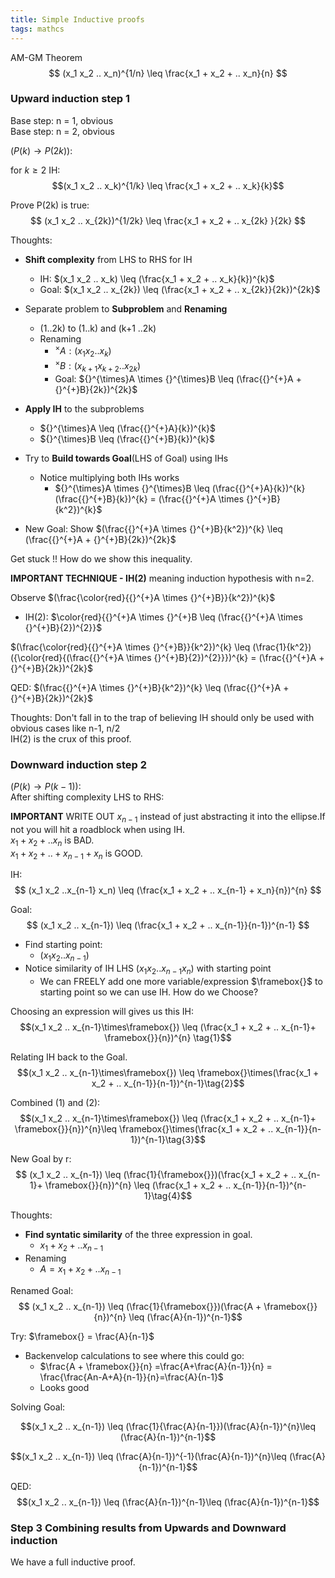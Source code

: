 ```yaml
---
title: Simple Inductive proofs
tags: mathcs
---
```




AM-GM Theorem  
$$ (x_1 x_2 .. x_n)^{1/n} \leq \frac{x_1 + x_2 + .. x_n}{n} $$  

### Upward induction step 1  


Base step: n = 1, obvious  
Base step: n = 2, obvious  


$(P(k) \rightarrow P(2k) )$:  

for $k \geq 2$ IH:  
$$(x_1 x_2 .. x_k)^{1/k} \leq \frac{x_1 + x_2 + .. x_k}{k}$$

Prove P(2k) is true:
$$ (x_1 x_2 .. x_{2k})^{1/2k} \leq \frac{x_1 + x_2 + .. x_{2k} }{2k} $$

Thoughts:

* **Shift complexity** from LHS to RHS for IH
  * IH: $(x_1 x_2 .. x_k) \leq (\frac{x_1 + x_2 + .. x_k}{k})^{k}$
  * Goal: $(x_1 x_2 .. x_{2k}) \leq (\frac{x_1 + x_2 + .. x_{2k}}{2k})^{2k}$
* Separate problem to **Subproblem** and **Renaming**
  * (1..2k) to (1..k) and (k+1 ..2k)
  * Renaming
    * ${}^{\times}A : (x_1 x_2 .. x_k)$
    * ${}^{\times}B : (x_{k+1} x_{k+2} .. x_{2k})$ 
    * Goal: ${}^{\times}A \times {}^{\times}B \leq (\frac{{}^{+}A + {}^{+}B}{2k})^{2k}$

* **Apply IH** to the subproblems
  * ${}^{\times}A \leq (\frac{{}^{+}A}{k})^{k}$ 
  * ${}^{\times}B \leq (\frac{{}^{+}B}{k})^{k}$
* Try to **Build towards Goal**(LHS of Goal) using IHs
  * Notice multiplying both IHs works
    * ${}^{\times}A \times {}^{\times}B \leq (\frac{{}^{+}A}{k})^{k} (\frac{{}^{+}B}{k})^{k} = (\frac{{}^{+}A \times {}^{+}B}{k^2})^{k}$

* New Goal: Show $(\frac{{}^{+}A \times {}^{+}B}{k^2})^{k} \leq (\frac{{}^{+}A + {}^{+}B}{2k})^{2k}$  

Get stuck !! How do we show this inequality.

**IMPORTANT TECHNIQUE - IH(2)** meaning induction hypothesis with n=2.

Observe $(\frac{\color{red}{{}^{+}A \times {}^{+}B}}{k^2})^{k}$  

* IH(2): $\color{red}{{}^{+}A \times {}^{+}B \leq (\frac{{}^{+}A \times {}^{+}B}{2})^{2}}$ 

$(\frac{\color{red}{{}^{+}A \times {}^{+}B}}{k^2})^{k} \leq (\frac{1}{k^2})({\color{red}{(\frac{{}^{+}A \times {}^{+}B}{2})^{2}}})^{k} = (\frac{{}^{+}A + {}^{+}B}{2k})^{2k}$

QED:  $(\frac{{}^{+}A \times {}^{+}B}{k^2})^{k} \leq (\frac{{}^{+}A + {}^{+}B}{2k})^{2k}$

Thoughts: Don't fall in to the trap of believing IH should only be used with obvious cases like n-1, n/2   
IH(2) is the crux of this proof.

### Downward induction step 2  

$(P(k) \rightarrow P(k-1) )$:  
After shifting complexity LHS to RHS:

**IMPORTANT** WRITE OUT $x_{n-1}$ instead of just abstracting it into the ellipse.If not you will hit a roadblock when using IH.   
$x_1 + x_2 + .. x_{n}$ is BAD.   
$x_1 + x_2 + ..+x_{n-1}+x_{n}$ is GOOD.   

 
IH: $$ (x_1 x_2 ..x_{n-1} x_n) \leq (\frac{x_1 + x_2 + .. x_{n-1} + x_n}{n})^{n} $$  

Goal: $$ (x_1 x_2 .. x_{n-1}) \leq (\frac{x_1 + x_2 + .. x_{n-1}}{n-1})^{n-1} $$ 


* Find starting point:
  * $(x_1 x_2 .. x_{n-1})$
* Notice similarity of IH LHS $(x_1 x_2 ..x_{n-1} x_n)$ with starting point
  * We can FREELY add one more variable/expression $\framebox{}$ to starting point so we can use IH. How do we Choose?


Choosing an expression will gives us this IH:
$$(x_1 x_2 .. x_{n-1}\times\framebox{}) \leq (\frac{x_1 + x_2 + .. x_{n-1}+ \framebox{}}{n})^{n} \tag{1}$$


Relating IH back to the Goal.  
$$(x_1 x_2 .. x_{n-1}\times\framebox{}) \leq \framebox{}\times(\frac{x_1 + x_2 + .. x_{n-1}}{n-1})^{n-1}\tag{2}$$

Combined (1) and (2):
$$(x_1 x_2 .. x_{n-1}\times\framebox{}) \leq (\frac{x_1 + x_2 + .. x_{n-1}+ \framebox{}}{n})^{n}\leq \framebox{}\times(\frac{x_1 + x_2 + .. x_{n-1}}{n-1})^{n-1}\tag{3}$$

New Goal by r:  
$$ (x_1 x_2 .. x_{n-1}) \leq (\frac{1}{\framebox{}})(\frac{x_1 + x_2 + .. x_{n-1}+ \framebox{}}{n})^{n} \leq (\frac{x_1 + x_2 + .. x_{n-1}}{n-1})^{n-1}\tag{4}$$

Thoughts:

* **Find syntatic similarity** of the three expression in goal.
  * $x_1 + x_2 + .. x_{n-1}$
* Renaming
  * $A = x_1 + x_2 + .. x_{n-1}$

Renamed Goal:
$$ (x_1 x_2 .. x_{n-1}) \leq (\frac{1}{\framebox{}})(\frac{A + \framebox{}}{n})^{n} \leq (\frac{A}{n-1})^{n-1}$$

Try: $\framebox{} = \frac{A}{n-1}$

* Backenvelop calculations to see where this could go:
  * $\frac{A + \framebox{}}{n} =\frac{A+\frac{A}{n-1}}{n} = \frac{\frac{An-A+A}{n-1}}{n}=\frac{A}{n-1}$ 
  * Looks good

Solving Goal:

$$(x_1 x_2 .. x_{n-1}) \leq (\frac{1}{\frac{A}{n-1}})(\frac{A}{n-1})^{n}\leq (\frac{A}{n-1})^{n-1}$$

$$(x_1 x_2 .. x_{n-1}) \leq (\frac{A}{n-1})^{-1}(\frac{A}{n-1})^{n}\leq (\frac{A}{n-1})^{n-1}$$

QED: $$(x_1 x_2 .. x_{n-1}) \leq (\frac{A}{n-1})^{n-1}\leq (\frac{A}{n-1})^{n-1}$$

### Step 3 Combining results from Upwards and Downward induction

We have a full inductive proof.